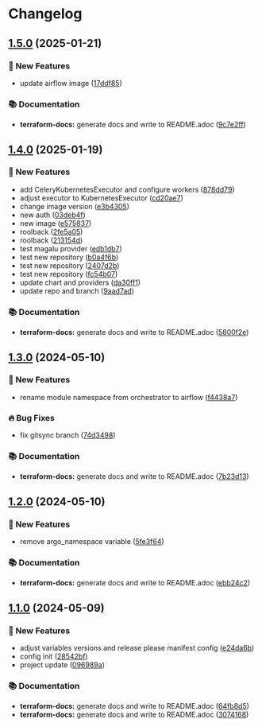 # Changelog

## [1.5.0](https://github.com/GersonRS/modern-gitops-stack-module-airflow/compare/v1.4.0...v1.5.0) (2025-01-21)


### 🚀 New Features

* update airflow image ([17ddf85](https://github.com/GersonRS/modern-gitops-stack-module-airflow/commit/17ddf85be8a51a8eacefc8a9de4f394b6c0e5f7f))


### 📚 Documentation

* **terraform-docs:** generate docs and write to README.adoc ([9c7e2ff](https://github.com/GersonRS/modern-gitops-stack-module-airflow/commit/9c7e2ff95458fb19972f5cf9e743fd796f8bbfcd))

## [1.4.0](https://github.com/GersonRS/modern-gitops-stack-module-airflow/compare/v1.3.0...v1.4.0) (2025-01-19)


### 🚀 New Features

* add CeleryKubernetesExecutor and configure workers ([878dd79](https://github.com/GersonRS/modern-gitops-stack-module-airflow/commit/878dd794fa1f3603021fbf5b83fa1599a0bcabac))
* adjust executor to KubernetesExecutor ([cd20ae7](https://github.com/GersonRS/modern-gitops-stack-module-airflow/commit/cd20ae7920036da3530686f7396293daff16be39))
* change image version ([e3b4305](https://github.com/GersonRS/modern-gitops-stack-module-airflow/commit/e3b4305bf10921e7b940ac1e14997ca6f82ed9a7))
* new auth ([03deb4f](https://github.com/GersonRS/modern-gitops-stack-module-airflow/commit/03deb4fc07359c7bda5b0e602afb5d10c9c9f9cb))
* new image ([e575837](https://github.com/GersonRS/modern-gitops-stack-module-airflow/commit/e575837da9a01394045ef409b91c7b3a5e65f183))
* roolback ([2fe5a05](https://github.com/GersonRS/modern-gitops-stack-module-airflow/commit/2fe5a05ffe86bd70278d1a0c26c658b17ca815a1))
* roolback ([213154d](https://github.com/GersonRS/modern-gitops-stack-module-airflow/commit/213154d42042b2a3e55f5a156fc4150e000a08aa))
* test magalu provider ([edb1db7](https://github.com/GersonRS/modern-gitops-stack-module-airflow/commit/edb1db748abbe7059e9df691b9ddda8da2e99f2a))
* test new repository ([b0a4f6b](https://github.com/GersonRS/modern-gitops-stack-module-airflow/commit/b0a4f6b9221dd4111e28000dd56e93449e7d4eb2))
* test new repository ([2407d2b](https://github.com/GersonRS/modern-gitops-stack-module-airflow/commit/2407d2bd7ffa1f63b8a94d8ee13007ad5c660374))
* test new repository ([fc54b07](https://github.com/GersonRS/modern-gitops-stack-module-airflow/commit/fc54b07317947c7000a8743fd30e07ab28c2a678))
* update chart and providers ([da30ff1](https://github.com/GersonRS/modern-gitops-stack-module-airflow/commit/da30ff1b18e6fcb55d412bf0c432bb81487c42d8))
* update repo and branch ([9aad7ad](https://github.com/GersonRS/modern-gitops-stack-module-airflow/commit/9aad7ad91ca9c746bdd8e5225608de171d332797))


### 📚 Documentation

* **terraform-docs:** generate docs and write to README.adoc ([5800f2e](https://github.com/GersonRS/modern-gitops-stack-module-airflow/commit/5800f2ee2928b183005b4228d82157b3b43d3350))

## [1.3.0](https://github.com/GersonRS/modern-gitops-stack-module-airflow/compare/v1.2.0...v1.3.0) (2024-05-10)


### 🚀 New Features

* rename module namespace from orchestrator to airflow ([f4438a7](https://github.com/GersonRS/modern-gitops-stack-module-airflow/commit/f4438a7cf68a082125b29c2a69ed38a98a2d6a5f))


### 🔥 Bug Fixes

* fix gitsync branch ([74d3498](https://github.com/GersonRS/modern-gitops-stack-module-airflow/commit/74d3498f6aefc00cd4253aaeed76a79f58a03657))


### 📚 Documentation

* **terraform-docs:** generate docs and write to README.adoc ([7b23d13](https://github.com/GersonRS/modern-gitops-stack-module-airflow/commit/7b23d1318e08abe2d1a9a613dbca2a1f923cde03))

## [1.2.0](https://github.com/GersonRS/modern-gitops-stack-module-airflow/compare/v1.1.0...v1.2.0) (2024-05-10)


### 🚀 New Features

* remove argo_namespace variable ([5fe3f64](https://github.com/GersonRS/modern-gitops-stack-module-airflow/commit/5fe3f646f046b7daa66764d95de6a9c531d65b11))


### 📚 Documentation

* **terraform-docs:** generate docs and write to README.adoc ([ebb24c2](https://github.com/GersonRS/modern-gitops-stack-module-airflow/commit/ebb24c2b418a47d99bcde2295c1d180bff2bf6ab))

## [1.1.0](https://github.com/GersonRS/modern-gitops-stack-module-airflow/compare/v1.0.0...v1.1.0) (2024-05-09)


### 🚀 New Features

* adjust variables versions and release please manifest config ([e24da6b](https://github.com/GersonRS/modern-gitops-stack-module-airflow/commit/e24da6b8e2db4abb62b32df5e701fcb8dfb68f32))
* config init ([28542bf](https://github.com/GersonRS/modern-gitops-stack-module-airflow/commit/28542bfba2d98fab6e0ff13129df751fc746d97a))
* project update ([096989a](https://github.com/GersonRS/modern-gitops-stack-module-airflow/commit/096989a8f69ab1aced53bd19dbed9a95ffa8488f))


### 📚 Documentation

* **terraform-docs:** generate docs and write to README.adoc ([64fb8d5](https://github.com/GersonRS/modern-gitops-stack-module-airflow/commit/64fb8d5ab39c1843bda992c1525f2c394e8ba5e1))
* **terraform-docs:** generate docs and write to README.adoc ([3074168](https://github.com/GersonRS/modern-gitops-stack-module-airflow/commit/30741688296170950a773064cb708ce95ede218c))
